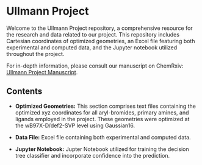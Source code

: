 # Ullmann Project

Welcome to the Ullmann Project repository, a comprehensive resource for the research and data related to our project. This repository includes Cartesian coordinates of optimized geometries, an Excel file featuring both experimental and computed data, and the Jupyter notebook utilized throughout the project.

For in-depth information, please consult our manuscript on ChemRxiv: [Ullmann Project Manuscript](https://chemrxiv.org/engage/chemrxiv/article-details/6532eb5cc3693ca993c1ce40).

## Contents

- **Optimized Geometries:** This section comprises text files containing the optimized xyz coordinates for all aryl-bromides, primary amines, and ligands employed in the project. These geometries were optimized at the wB97X-D/def2-SVP level using Gaussian16.

- **Data File:** Excel file containing both experimental and computed data.

- **Jupyter Notebook:** Jupter Notebook utilized for training the decision tree classifier and incorporate confidence into the prediction.




